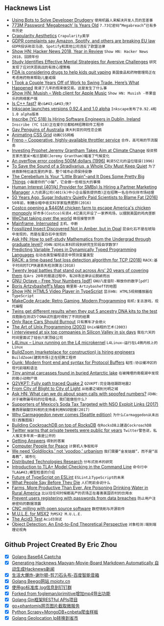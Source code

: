 ## Hacknews List


- [Using Bots to Solve Developer Drudgery](https://www.kensodev.com/posts/2019/01/18/using-bots-to-solve-developer-drudgery/)  `使用机器人来解决开发人员的苦差事`
- [773M Password ‘Megabreach’ Is Years Old](https://krebsonsecurity.com/2019/01/773m-password-megabreach-is-years-old/)  `7.73亿密码“Megabreach”已有多年历史`
- [Crapularity Aesthetics](https://makingandbreaking.org/article/crapularity-aesthetics/)  `Crapularity美学`
- [GDPR complaints say Amazon, Spotify, and others are breaking EU law](https://www.theverge.com/2019/1/18/18188174/gdpr-complaints-streaming-amazon-apple-spotify-netflix)  `GDPR投诉称亚马逊、Spotify和其他公司违反了欧盟法律`
- [Show HN: Hacker News 2018, Year in Review](https://chart.ly/stories/hacker-news-2018)  `Show HN: Hacker News 2018，回顾年份`
- [Study Identifies Effective Mental Strategies for Aversive Challenges](https://digest.bps.org.uk/2019/01/14/study-identifies-the-most-effective-mental-strategies-that-people-use-to-get-through-aversive-challenges/)  `研究发现了应对厌恶挑战的有效心理策略`
- [FDA is considering drugs to help kids quit vaping](https://lite.cnn.io/en/article/h_66afc59fee1feb0f28b5944c6a8b2384)  `美国食品和药物管理局正在考虑用药物来帮助儿童戒烟`
- [I Took a Couple Years Off of Work to Swing Trade. Here’s What Happened](https://theascent.pub/i-took-a-couple-years-off-of-work-to-swing-trade-heres-what-happened-fbaa53087f3)  `我请了几年的假来做交易。这是发生了什么事`
- [Show HN: Musish – Web client for Apple Music](https://musi.sh)  `Show HN: Musish -苹果音乐的网络客户端`
- [Is C&#43;&#43; fast?](https://zeuxcg.org/2019/01/17/is-c-fast/)  `是c&#43;&#43;快?`
- [Inkscape launches versions 0.92.4 and 1.0 alpha](https://inkscape.org/news/2019/01/17/inkscape-launches-version-0924/)  `Inkscape发布了0.92.4和1.0 alpha版本`
- [Inscribe (YC S18) Is Hiring Software Engineers in Dublin, Ireland](https://hire.withgoogle.com/public/jobs/inscribeai/view/P_AAAAAAGAADkHPDFXVieffr)  `Inscribe (YC S18)正在爱尔兰都柏林招聘软件工程师`
- [Gay Penguins of Australia](https://www.nytimes.com/2019/01/15/style/gay-penguins-australia.html)  `澳大利亚的同性恋企鹅`
- [Animating CSS Grid](https://css-irl.info/animating-css-grid/)  `动画CSS网格`
- [Freno – Cooperative, highly-available throttler service](https://github.com/github/freno)  `合作，高可用的节流服务`
- [Investing Prophet Jeremy Grantham Takes Aim at Climate Change](https://www.bloomberg.com/news/articles/2019-01-17/jeremy-grantham-s-1-billion-plan-to-fight-climate-change)  `投资预言家杰里米•格兰瑟姆(Jeremy Grantham)瞄准了气候变化`
- [An overflow error costing 500M dollars (1996)](https://around.com/ariane.html)  `耗资5亿元的溢位错误(1996)`
- [To Save the Sound of a Stradivarius, a Whole City Must Keep Quiet](https://www.nytimes.com/2019/01/17/arts/music/stradivarius-sound-bank-recording-cremona.html)  `为了拯救斯特拉迪瓦里的声音，整个城市必须保持安静`
- [The Cerebellum Is Your “Little Brain”–and It Does Some Pretty Big Things](https://www.scientificamerican.com/article/the-cerebellum-is-your-little-brain-and-it-does-some-pretty-big-things/)  `小脑是你的“小脑”，它会做一些相当大的事情`
- [Human Interest (401(k) Provider for SMBs) Is Hiring a Partner Marketing Manager](https://humaninterest.com/careers)  `人力资源公司(401(k)中小企业服务提供商)正在招聘一名合作伙伴市场经理`
- [50 Years Ago, Sugar Industry Quietly Paid Scientists to Blame Fat (2016)](https://www.npr.org/sections/thetwo-way/2016/09/13/493739074/50-years-ago-sugar-industry-quietly-paid-scientists-to-point-blame-at-fat)  `50年前，制糖业暗中收买科学家指责肥胖(2016)`
- [Costco opening a $440M chicken farm to escape America&#39;s chicken monopoly](https://www.cnbc.com/2018/12/05/costco--chickens-tyson-perdue-monopoly-america-agriculture-farming.html)  `好市多(Costco)斥资4.4亿美元开设了一家养鸡场，以摆脱美国的鸡肉垄断`
- [WeChat taking over the world](https://www.nytimes.com/2019/01/09/technology/personaltech/china-wechat.html)  `微信接管世界`
- [Mainframe, Interrupted](https://logicmag.io/06-mainframe-interrupted/)  `主机、中断`
- [Fossilized Insect Discovered Not in Amber, but in Opal](https://entomologytoday.org/2019/01/18/fossilized-insect-discovered-amber-opal/)  `昆虫化石不是在琥珀中发现的，而是在蛋白石中发现的`
- [Ask HN: How to self-study Mathematics from the Undergrad through graduate level?](item?id=18939913)  `问HN:如何从本科阶段到研究生阶段自学数学?`
- [Predicting Variable Types in Dynamically Typed Programming Languages](https://arxiv.org/abs/1901.05138)  `在动态类型编程语言中预测变量类型`
- [RACK: a time-based fast loss detection algorithm for TCP (2018)](https://tools.ietf.org/id/draft-ietf-tcpm-rack-03.html)  `RACK:基于时间的TCP快速丢失检测算法(2018)`
- [Twenty legal battles that stand out across Ars’ 20 years of covering them](https://arstechnica.com/tech-policy/2019/01/20-legal-cases-across-20-years-these-are-our-favorites/)  `在Ars 20年的报道过程中，有20场法律诉讼脱颖而出`
- [GNU Octave – Free Your Numbers [pdf]](https://octave.org/octave.pdf)  `GNU八度音阶-释放你的数字[pdf]`
- [Boris Artzybasheff’s Maps](https://makingmaps.net/2019/01/17/boris-artzybasheffs-maps/)  `鲍里斯·Artzybasheff的地图`
- [Show HN: HTML5 Video Player in TypeScript](https://github.com/matvp91/indigo-player)  `显示HN: HTML5视频播放器在TypeScript`
- [MakeCode Arcade: Retro Gaming, Modern Programming](https://makecode.com/blog/arcade/01-18-2019)  `街机:复古游戏，现代编程`
- [Twins get different results when they put 5 ancestry DNA kits to the test](https://www.cbc.ca/news/technology/dna-ancestry-kits-twins-marketplace-1.4980976)  `双胞胎在测试5个DNA试剂盒时得到了不同的结果`
- [Only Race Cars Should Burnout](https://brettshavers.com/brett-s-blog/entry/only-race-cars-should-burnout)  `只有赛车才会熄火`
- [The Art of Unix Programming (2003)](https://arp242.net/the-art-of-unix-programming/)  `Unix编程的艺术(2003)`
- [I interviewed at six top companies in Silicon Valley in six days](https://blog.usejournal.com/i-interviewed-at-six-top-companies-in-silicon-valley-in-six-days-and-stumbled-into-six-job-offers-fe9cc7bbc996)  `我在六天的时间里面试了硅谷六家顶级公司`
- [L4Linux – Linux running on the L4 microkernel](http://l4linux.org/overview.shtml)  `L4Linux—运行在L4微内核上的Linux`
- [BuildZoom (marketplace for construction) is hiring engineers](https://jobs.lever.co/buildzoom)  `BuildZoom(建筑市场)正在招聘工程师`
- [Gunk: Modern front end and syntax for Protocol Buffers](https://github.com/gunk/gunk)  `粘性:协议缓冲区的现代前端和语法`
- [Tiny animal carcasses found in buried Antarctic lake](https://www.nature.com/articles/d41586-019-00106-z)  `在被掩埋的南极湖中发现的微小动物尸体`
- [Q2VKPT: Fully path traced Quake 2](http://brechpunkt.de/q2vkpt)  `Q2VKPT:完全路径跟踪地震2`
- [From City of Blight to City of Light](https://lareviewofbooks.org/article/from-city-of-blight-to-city-of-light/)  `从枯萎之城到光明之城`
- [Ask HN: What can we do about spam calls with spoofed numbers?](item?id=18941190)  `问HN:对于被欺骗号码的垃圾电话，我们能做些什么?`
- [Supporters of Mexico’s Soda Tax Targeted with NSO Exploit Links (2017)](https://citizenlab.ca/2017/02/bittersweet-nso-mexico-spyware/)  `墨西哥碳酸饮料税的支持者利用NSO链接(2017)`
- [Why Carmaggedon never comes (Seattle edition)](http://cityobservatory.org/seattle_carmaggedon/)  `为什么Carmaggedon从未出现(西雅图版)`
- [Building CockroachDB on top of RocksDB](https://www.cockroachlabs.com/blog/cockroachdb-on-rocksd/)  `在RocksDB上建造CockroachDB`
- [Twitter warns that private tweets were public for years](https://www.bbc.com/news/technology-46918859)  `Twitter警告说，私人推文多年来一直是公开的`
- [Getting Answers](https://www.mikeash.com/getting_answers.html)  `得到的答案`
- [Computer People for Peace](https://eli.naeher.name/computer-people-for-peace/)  `计算机人争取和平`
- [We need ‘Goldilocks,’ not ‘voodoo,’ urbanism](https://www.cnu.org/publicsquare/2019/01/16/we-need-%E2%80%98goldilocks%E2%80%99-not-%E2%80%98voodoo%E2%80%99-urbanism)  `我们需要“金发姑娘”，而不是“巫毒教”，城市化`
- [Distributed Technologies Research](https://dtr.org/)  `分布式技术的研究`
- [Introduction to TLA&#43; Model Checking in the Command Line](https://medium.com/@bellmar/introduction-to-tla-model-checking-in-the-command-line-c6871700a6a2)  `命令行中TLA&#43;模型检查的介绍`
- [Future of TypeScript on ESLint](https://eslint.org/blog/2019/01/future-typescript-eslint)  `ESLint上TypeScript的未来`
- [What People Say Before They Die](https://www.theatlantic.com/family/archive/2019/01/how-do-people-communicate-before-death/580303/)  `人们死前会说什么`
- [Farms, More Productive Than Ever, Are Poisoning Drinking Water in Rural America](https://www.wsj.com/articles/farms-more-productive-than-ever-are-poisoning-drinking-water-in-rural-america-11547826031)  `比以往任何时候都高产的农场正在毒害美国农村的饮用水`
- [Prevent users registering with passwords from data breaches](https://jordanhall.co.uk/prevent-users-registering-with-passwords-from-data-breaches)  `防止用户注册密码的数据泄露`
- [CNC milling with open source software](https://opensource.com/article/19/1/cnc-milling-open-source-software)  `数控铣削与开源软件`
- [M.U.L.E. for MSX2](https://www.carpeludum.com/m-u-l-e-for-msx2/)  `为MSX2 M.U.L.E.`
- [The Acid3 Test](http://acid3.acidtests.org/)  `Acid3测试`
- [Object Detection: An End-to-End Theoretical Perspective](https://mlwhiz.com/blog/2018/09/22/object_detection/)  `对象检测:端到端理论视角`

## Github Project Created By Eric Zhou

- [x] [Golang Base64 Captcha](https://github.com/mojocn/base64Captcha)
- [x] [Generating Hacknews Maoyan-Movie-Board Markdown Automatically 自动生成Hacknews新闻](https://github.com/dejavuzhou/md-genie)
- [x] [生活大爆炸-谢尔顿-剪刀石头布-百度智能音箱](https://github.com/mojocn/dueros-bang-game)
- [x] [Golang Beego网站 mojotv.cn](https://github.com/mojocn/www.mojotv.cn)
- [x] [使用go标准库,log信息到钉钉群](https://github.com/mojocn/dooger)
- [x] [Forked from fogleman/primitive增加mp4导出功能](https://github.com/mojocn/primitive)
- [x] [Golang Gin框架RESTful APIs项目](https://github.com/JJJJJJJerk/ezier-golang-web-api-framework)
- [x] [go+phantomjs网页图片截取微服务](https://github.com/mojocn/screen_shot)
- [x] [Python Scrapy+MongoDB+cnbeta爬虫样板](https://github.com/mojocn/scrapy_mongodb_boilerplate_cnbeta)
- [x] [Golang Geolocation Ip转换到省市](https://github.com/mojocn/ip2location)